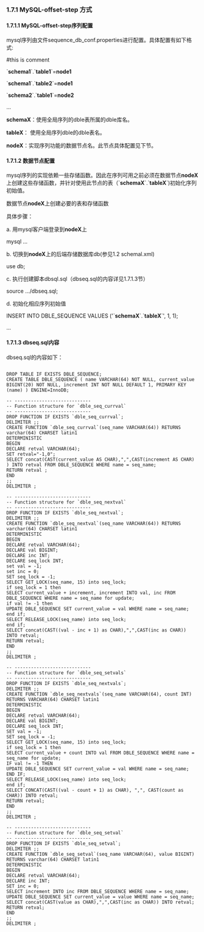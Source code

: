 ### 1.7.1 MySQL-offset-step 方式
#### 1.7.1.1 MySQL-offset-step序列配置

mysql序列由文件sequence_db_conf.properties进行配置。具体配置有如下格式:

\#this is comment

\`**schema1**\`\.\`**table1**\`=**node1**

\`**schema1**\`\.\`**table2**\`=**node1**

\`**schema2**\`\.\`**table1**\`=**node2**

...

**schemaX**：使用全局序列的dble表所属的dble库名。

**tableX**： 使用全局序列dble的dble表名。

**nodeX**：实现序列功能的数据节点名。此节点具体配置见下节。

#### 1.7.1.2 数据节点配置

mysql序列的实现依赖一些存储函数。因此在序列可用之前必须在数据节点**nodeX**上创建这些存储函数，并针对使用此节点的表（\`**schemaX**\`\.\`**tableX**\`)初始化序列初始值。

数据节点**nodeX**上创建必要的表和存储函数

具体步骤：

a. 用mysql客户端登录到**nodeX**上

   mysql ...

b. 切换到**nodeX**上的后端存储数据库db(参见1.2 schemal.xml)

use db;

c. 执行创建脚本dbsql.sql（dbseq.sql的内容详见1.7.1.3节）

source .../dbseq.sql;

d. 初始化相应序列初始值

INSERT INTO DBLE_SEQUENCE VALUES ('\`**schemaX**\`\.\`**tableX**\`', 1, 1);

...

#### 1.7.1.3 dbseq.sql内容

dbseq.sql的内容如下：  


```  

DROP TABLE IF EXISTS DBLE_SEQUENCE;  
CREATE TABLE DBLE_SEQUENCE ( name VARCHAR(64) NOT NULL, current_value BIGINT(20) NOT NULL, increment INT NOT NULL DEFAULT 1, PRIMARY KEY (name) ) ENGINE=InnoDB;

-- ----------------------------  
-- Function structure for `dble_seq_currval`  
-- ----------------------------  
DROP FUNCTION IF EXISTS `dble_seq_currval`;  
DELIMITER ;;  
CREATE FUNCTION `dble_seq_currval`(seq_name VARCHAR(64)) RETURNS varchar(64) CHARSET latin1  
DETERMINISTIC  
BEGIN  
DECLARE retval VARCHAR(64);  
SET retval="-1,0";  
SELECT concat(CAST(current_value AS CHAR),",",CAST(increment AS CHAR) ) INTO retval FROM DBLE_SEQUENCE WHERE name = seq_name;  
RETURN retval ;  
END  
;;  
DELIMITER ;

-- ----------------------------  
-- Function structure for `dble_seq_nextval`  
-- ----------------------------  
DROP FUNCTION IF EXISTS `dble_seq_nextval`;  
DELIMITER ;;  
CREATE FUNCTION `dble_seq_nextval`(seq_name VARCHAR(64)) RETURNS varchar(64) CHARSET latin1  
DETERMINISTIC  
BEGIN  
DECLARE retval VARCHAR(64);  
DECLARE val BIGINT;  
DECLARE inc INT;  
DECLARE seq_lock INT;  
set val = -1;  
set inc = 0;  
SET seq_lock = -1;  
SELECT GET_LOCK(seq_name, 15) into seq_lock;  
if seq_lock = 1 then  
SELECT current_value + increment, increment INTO val, inc FROM DBLE_SEQUENCE WHERE name = seq_name for update;  
if val != -1 then  
UPDATE DBLE_SEQUENCE SET current_value = val WHERE name = seq_name;  
end if;  
SELECT RELEASE_LOCK(seq_name) into seq_lock;  
end if;  
SELECT concat(CAST((val - inc + 1) as CHAR),",",CAST(inc as CHAR)) INTO retval;  
RETURN retval;  
END  
;;  
DELIMITER ;

-- ----------------------------  
-- Function structure for `dble_seq_setvals`  
-- ----------------------------  
DROP FUNCTION IF EXISTS `dble_seq_nextvals`;  
DELIMITER ;;  
CREATE FUNCTION `dble_seq_nextvals`(seq_name VARCHAR(64), count INT) RETURNS VARCHAR(64) CHARSET latin1  
DETERMINISTIC  
BEGIN  
DECLARE retval VARCHAR(64);  
DECLARE val BIGINT;  
DECLARE seq_lock INT;  
SET val = -1;  
SET seq_lock = -1;  
SELECT GET_LOCK(seq_name, 15) into seq_lock;  
if seq_lock = 1 then  
SELECT current_value + count INTO val FROM DBLE_SEQUENCE WHERE name = seq_name for update;  
IF val != -1 THEN  
UPDATE DBLE_SEQUENCE SET current_value = val WHERE name = seq_name;  
END IF;  
SELECT RELEASE_LOCK(seq_name) into seq_lock;  
end if;  
SELECT CONCAT(CAST((val - count + 1) as CHAR), ",", CAST(count as CHAR)) INTO retval;  
RETURN retval;  
END  
;;  
DELIMITER ;

-- ----------------------------  
-- Function structure for `dble_seq_setval`  
-- ----------------------------  
DROP FUNCTION IF EXISTS `dble_seq_setval`;  
DELIMITER ;;  
CREATE FUNCTION `dble_seq_setval`(seq_name VARCHAR(64), value BIGINT) RETURNS varchar(64) CHARSET latin1  
DETERMINISTIC  
BEGIN  
DECLARE retval VARCHAR(64);  
DECLARE inc INT;  
SET inc = 0;  
SELECT increment INTO inc FROM DBLE_SEQUENCE WHERE name = seq_name;  
UPDATE DBLE_SEQUENCE SET current_value = value WHERE name = seq_name;  
SELECT concat(CAST(value as CHAR),",",CAST(inc as CHAR)) INTO retval;  
RETURN retval;  
END  
;;  
DELIMITER ;

```  
 

